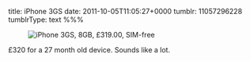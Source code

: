title: iPhone 3GS
date: 2011-10-05T11:05:27+0000
tumblr: 11057296228
tumblrType: text
%%%

<figure data-orig-height="144" data-orig-width="283"><img src="1ad7bd1a039cc88d532f12815d2bb913ef9ce77c.png" alt="iPhone 3GS, 8GB, &pound;319.00, SIM-free" data-orig-height="144" data-orig-width="283"></figure>

&pound;320 for a 27 month old device. Sounds like a lot.
